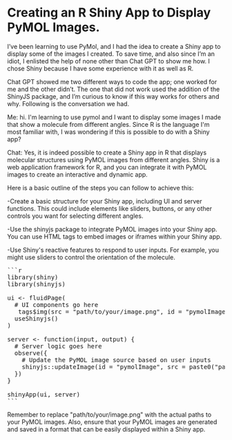 # Creating an R Shiny App to Display PyMOL Images.

I’ve been learning to use PyMol, and I had the idea to create a Shiny app to display some of the images I created. To save time, and also since I’m an idiot, I enlisted the help of none other than Chat GPT to show me how. I chose Shiny because I have some experience with it as well as R.

Chat GPT showed me two different ways to code the app; one worked for me and the other didn’t. The one that did not work used the addition of the ShinyJS package, and I’m curious to know if this way works for others and why. Following is the conversation we had. 

Me:
hi. I'm learning to use pymol and I want to display some images I made that show a molecule from different angles. Since R is the language I'm most familiar with, I was wondering if this is possible to do with a Shiny app?

Chat:
Yes, it is indeed possible to create a Shiny app in R that displays molecular structures using PyMOL images from different angles. Shiny is a web application framework for R, and you can integrate it with PyMOL images to create an interactive and dynamic app.

Here is a basic outline of the steps you can follow to achieve this:

-Create a basic structure for your Shiny app, including UI and server functions. This could include elements like sliders, buttons, or any other controls you want for selecting different angles.

-Use the shinyjs package to integrate PyMOL images into your Shiny app. You can use HTML tags to embed images or iframes within your Shiny app.

-Use Shiny's reactive features to respond to user inputs. For example, you might use sliders to control the orientation of the molecule.

<pre>
```r
library(shiny)
library(shinyjs)

ui <- fluidPage(
  # UI components go here
   tags$img(src = "path/to/your/image.png", id = "pymolImage"),
  useShinyjs()
)

server <- function(input, output) {
  # Server logic goes here
  observe({
    # Update the PyMOL image source based on user inputs
    shinyjs::updateImage(id = "pymolImage", src = paste0("path/to/your/image_", input$angle, ".png"))
  })
}

shinyApp(ui, server)
```
</pre>

Remember to replace "path/to/your/image.png" with the actual paths to your PyMOL images. Also, ensure that your PyMOL images are generated and saved in a format that can be easily displayed within a Shiny app.

